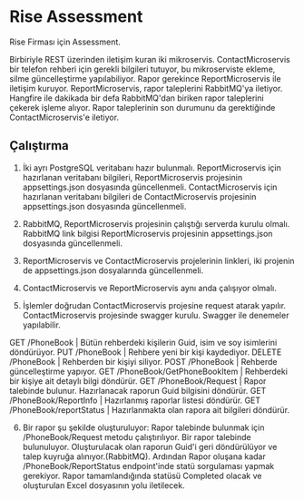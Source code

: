 # Rise Assessment

Rise Firması için Assessment. 

Birbiriyle REST üzerinden iletişim kuran iki mikroservis. ContactMicroservis bir telefon rehberi için gerekli bilgileri tutuyor, bu mikroserviste ekleme, silme güncelleştirme yapılabiliyor. Rapor gerekince ReportMicroservis ile iletişim kuruyor. ReportMicroservis, rapor taleplerini RabbitMQ'ya iletiyor. Hangfire ile dakikada bir defa RabbitMQ'dan biriken rapor taleplerini çekerek işleme alıyor. Rapor taleplerinin son durumunu da gerektiğinde ContactMicroservis'e iletiyor.

## Çalıştırma

1. İki ayrı PostgreSQL veritabanı hazır bulunmalı. ReportMicroservis için hazırlanan veritabanı bilgileri, ReportMicroservis projesinin appsettings.json dosyasında güncellenmeli. ContactMicroservis için hazırlanan veritabanı bilgileri de ContactMicroservis projesinin appsettings.json dosyasında güncellenmeli.

2. RabbitMQ, ReportMicroservis projesinin çalıştığı serverda kurulu olmalı. RabbitMQ link bilgisi ReportMicroservis projesinin appsettings.json dosyasında güncellenmeli.

3. ReportMicroservis ve ContactMicroservis projelerinin linkleri, iki projenin de appsettings.json dosyalarında güncellenmeli.

4. ContactMicroservis ve ReportMicroservis aynı anda çalışıyor olmalı.

5. İşlemler doğrudan ContactMicroservis projesine request atarak yapılır. ContactMicroservis projesinde swagger kurulu. Swagger ile denemeler yapılabilir.

GET /PhoneBook                   | Bütün rehberdeki kişilerin Guid, isim ve soy isimlerini döndürüyor.
PUT /PhoneBook                   | Rehbere yeni bir kişi kaydediyor.
DELETE /PhoneBook                | Rehberden bir kişiyi siliyor.
POST /PhoneBook                  | Rehberde güncelleştirme yapıyor.
GET /PhoneBook/GetPhoneBookItem  | Rehberdeki bir kişiye ait detaylı bilgi döndürür.
GET /PhoneBook​/Request           | Rapor talebinde bulunur. Hazırlanacak raporun Guid bilgisini döndürür.
GET ​/PhoneBook​/ReportInfo        | Hazırlanmış raporlar listesi döndürür.
GET /PhoneBook​/reportStatus      | Hazırlanmakta olan rapora ait bilgileri döndürür.

6. Bir rapor şu şekilde oluşturuluyor: Rapor talebinde bulunmak için /PhoneBook/Request metodu çalıştırılıyor. Bir rapor talebinde bulunuluyor. Oluşturulacak olan raporun Guid'i geri döndürülüyor ve talep kuyruğa alınıyor.(RabbitMQ). Ardından Rapor oluşana kadar /PhoneBook/ReportStatus endpoint'inde statü sorgulaması yapmak gerekiyor. Rapor tamamlandığında statüsü Completed olacak ve oluşturulan Excel dosyasının yolu iletilecek.
